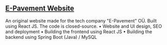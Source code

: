 ## [E-Pavement Website](https://e-pavement.eu/)

An original website made for the tech company "E-Pavement" OÜ. Built using React JS. The code is closed-source.
  • Website and UI design, SEO and deployment
  • Building the frontend using React JS
  • Building the backend using Spring Boot (Java) / MySQL
